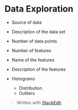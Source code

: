 
# Data Exploration

- Source of data
- Description of the data set
- Number of data points
- Number of features
- Name of the features
- Description of the features

- Histograms
	- Distribution
	- Outliers




> Written with [StackEdit](https://stackedit.io/).
<!--stackedit_data:
eyJoaXN0b3J5IjpbMTYyNzE0Mzk4Niw1ODIxODQ0NTIsMTkwMD
AyMjQzXX0=
-->